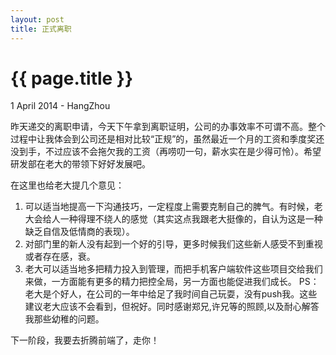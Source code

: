 ```yaml
---
layout: post
title: 正式离职
---
```


{{ page.title }}
================

<p class="meta">1 April 2014 - HangZhou</p>

昨天递交的离职申请，今天下午拿到离职证明，公司的办事效率不可谓不高。整个过程中让我体会到公司还是相对比较“正规”的，虽然最近一个月的工资和季度奖还没到手，不过应该不会拖欠我的工资（再唠叨一句，薪水实在是少得可怜）。希望研发部在老大的带领下好好发展吧。

在这里也给老大提几个意见：
1. 可以适当地提高一下沟通技巧，一定程度上需要克制自己的脾气。有时候，老大会给人一种得理不绕人的感觉（其实这点我跟老大挺像的，自认为这是一种缺乏自信及低情商的表现）。
2. 对部门里的新人没有起到一个好的引导，更多时候我们这些新人感受不到重视或者存在感，衰。
3. 老大可以适当地多把精力投入到管理，而把手机客户端软件这些项目交给我们来做，一方面能有更多的精力把控全局，另一方面也能促进我们成长。
PS：老大是个好人，在公司的一年中给足了我时间自己玩耍，没有push我。这些建议老大应该不会看到，但祝好。同时感谢郑兄,许兄等的照顾,以及耐心解答我那些幼稚的问题。

下一阶段，我要去折腾前端了，走你！
